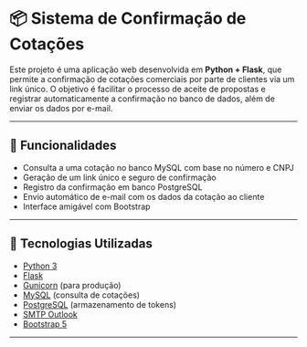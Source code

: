 # 📦 Sistema de Confirmação de Cotações

Este projeto é uma aplicação web desenvolvida em **Python + Flask**, que permite a confirmação de cotações comerciais por parte de clientes via um link único. O objetivo é facilitar o processo de aceite de propostas e registrar automaticamente a confirmação no banco de dados, além de enviar os dados por e-mail.

---

## 🎯 Funcionalidades

- Consulta a uma cotação no banco MySQL com base no número e CNPJ
- Geração de um link único e seguro de confirmação
- Registro da confirmação em banco PostgreSQL
- Envio automático de e-mail com os dados da cotação ao cliente
- Interface amigável com Bootstrap

---

## 🧰 Tecnologias Utilizadas

- [Python 3](https://www.python.org/)
- [Flask](https://flask.palletsprojects.com/)
- [Gunicorn](https://gunicorn.org/) (para produção)
- [MySQL](https://www.mysql.com/) (consulta de cotações)
- [PostgreSQL](https://www.postgresql.org/) (armazenamento de tokens)
- [SMTP Outlook](https://learn.microsoft.com/en-us/exchange/mail-flow-best-practices/how-to-set-up-a-multifunction-device-or-application-to-send-email-using-microsoft-365-or-office-365)
- [Bootstrap 5](https://getbootstrap.com/)

---



